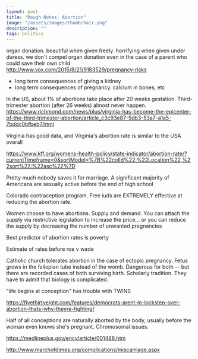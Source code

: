 ```yaml
---
layout: post
title: "Rough Notes: Abortion"
image: "/assets/images/thumb/hair.png"
description: ""
tags: politics
---
```


organ donation. beautiful when given freely. horrifying when given under duress. we don't compel organ donation even in the case of a parent who could save their own child
http://www.vox.com/2015/8/21/9183529/pregnancy-risks

- long term consequences of giving a kidney
- long term consequences of pregnancy. calcium in bones, etc

In the US, about 1% of abortions take place after 20 weeks gestation. Third-trimester abortion (after 26 weeks) almost never happen.
https://www.richmond.com/news/plus/virginia-has-become-the-epicenter-of-the-third-trimester-abortion/article_c3c93e87-5db3-53a7-a1a5-7bddc0bfbeb7.html

Virginia has good data, and Virginia's abortion rate is similar to the USA overall

https://www.kff.org/womens-health-policy/state-indicator/abortion-rate/?currentTimeframe=0&sortModel=%7B%22colId%22:%22Location%22,%22sort%22:%22asc%22%7D

Pretty much nobody saves it for marriage. A significant majority of Americans are sexually active before the end of high school

Colorado contraception program. Free iuds are EXTREMELY effective at reducing the abortion rate.

Women choose to have abortions. Supply and demand. You can attach the supply via restrictive legislation to increase the price... or you can reduce the supply by decreasing the number of unwanted pregnancies

Best predictor of abortion rates is poverty

Estimate of rates before roe v wade

Catholic church tolerates abortion in the case of ectopic pregnancy. Fetus grows in the fallopian tube instead of the womb. Dangerous for both -- but there are recorded cases of both surviving birth. Scholarly tradition. They have to admit that biology is complicated.

"life begins at conception" has trouble with TWINS

https://fivethirtyeight.com/features/democrats-arent-in-lockstep-over-abortion-thats-why-theyre-fighting/

Half of all conceptions are naturally aborted by the body, usually before the woman even knows she's pregnant. Chromosomal issues.

https://medlineplus.gov/ency/article/001488.htm

http://www.marchofdimes.org/complications/miscarriage.aspx
